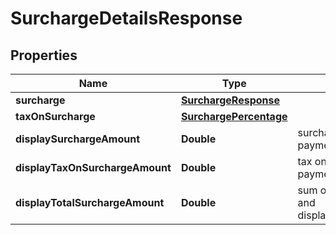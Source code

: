 

# SurchargeDetailsResponse


## Properties

| Name | Type | Description | Notes |
|------------ | ------------- | ------------- | -------------|
|**surcharge** | [**SurchargeResponse**](SurchargeResponse.md) |  |  |
|**taxOnSurcharge** | [**SurchargePercentage**](SurchargePercentage.md) |  |  [optional] |
|**displaySurchargeAmount** | **Double** | surcharge amount for this payment |  |
|**displayTaxOnSurchargeAmount** | **Double** | tax on surcharge amount for this payment |  |
|**displayTotalSurchargeAmount** | **Double** | sum of display_surcharge_amount and display_tax_on_surcharge_amount |  |



